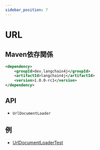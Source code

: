 ```yaml
---
sidebar_position: 7
---
```


# URL


## Maven依存関係

```xml
<dependency>
    <groupId>dev.langchain4j</groupId>
    <artifactId>langchain4j</artifactId>
    <version>1.0.0-rc1</version>
</dependency>
```


## API

- `UrlDocumentLoader`


## 例

- [UrlDocumentLoaderTest](https://github.com/langchain4j/langchain4j/blob/main/langchain4j/src/test/java/dev/langchain4j/data/document/loader/UrlDocumentLoaderTest.java)

